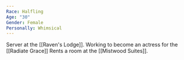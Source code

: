```yaml
---
Race: Halfling
Age: "30"
Gender: Female
Personally: Whimsical
---
```

Server at the [[Raven's Lodge]]. Working to become an actress for the [[Radiate Grace]] Rents a room at the [[Mistwood Suites]]. 